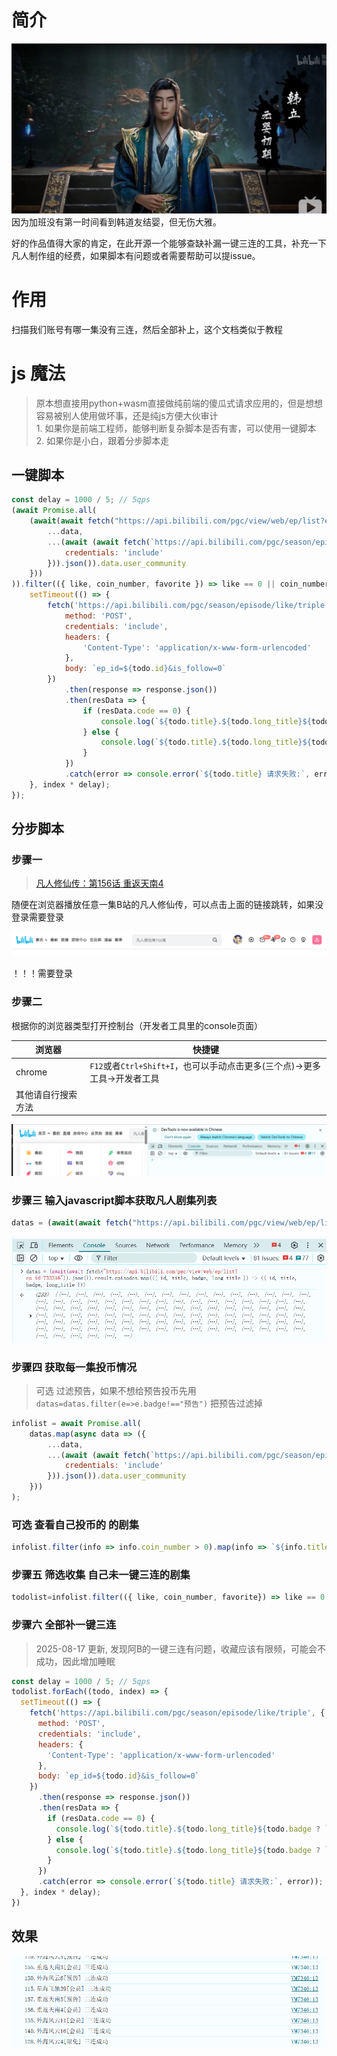 # 简介

![alt text](image-4.png)
因为加班没有第一时间看到韩道友结婴，但无伤大雅。

好的作品值得大家的肯定，在此开源一个能够查缺补漏一键三连的工具，补充一下凡人制作组的经费，如果脚本有问题或者需要帮助可以提issue。

# 作用
扫描我们账号有哪一集没有三连，然后全部补上，这个文档类似于教程

# js 魔法
> 原本想直接用python+wasm直接做纯前端的傻瓜式请求应用的，但是想想容易被别人使用做坏事，还是纯js方便大伙审计
<br>1. 如果你是前端工程师，能够判断复杂脚本是否有害，可以使用一键脚本
<br>2. 如果你是小白，跟着分步脚本走

## 一键脚本
```javascript
const delay = 1000 / 5; // 5qps
(await Promise.all(
    (await(await fetch("https://api.bilibili.com/pgc/view/web/ep/list?ep_id=733316")).json()).result.episodes.map(({ id, title, badge, long_title }) => ({ id, title, badge, long_title })).map(async data => ({
        ...data,
        ...(await (await fetch(`https://api.bilibili.com/pgc/season/episode/web/info?ep_id=${data.id}`, {
            credentials: 'include'
        })).json()).data.user_community
    }))
)).filter(({ like, coin_number, favorite }) => like == 0 || coin_number == 0 || favorite == 0).forEach((todo, index) => {
    setTimeout(() => {
        fetch('https://api.bilibili.com/pgc/season/episode/like/triple', {
            method: 'POST',
            credentials: 'include',
            headers: {
                'Content-Type': 'application/x-www-form-urlencoded'
            },
            body: `ep_id=${todo.id}&is_follow=0`
        })
            .then(response => response.json())
            .then(resData => {
                if (resData.code == 0) {
                    console.log(`${todo.title}.${todo.long_title}${todo.badge ? `[${todo.badge}]` : ''} 三连成功 ${resData.data.favorite ? '' : '但收藏被限流导致失败'}`);
                } else {
                    console.log(`${todo.title}.${todo.long_title}${todo.badge ? `[${todo.badge}]` : ''} 三连失败 ${JSON.stringify(resData)}`);
                }
            })
            .catch(error => console.error(`${todo.title} 请求失败:`, error));
    }, index * delay);
});
```
## 分步脚本
### 步骤一

> [凡人修仙传：第156话 重返天南4](https://www.bilibili.com/bangumi/play/ep1231564/?share_source=copy_web)

随便在浏览器播放任意一集B站的凡人修仙传，可以点击上面的链接跳转，如果没登录需要登录

![alt text](image.png)

！！！需要登录

### 步骤二

根据你的浏览器类型打开控制台（开发者工具里的console页面）

|浏览器|快捷键|
|-|-|
|chrome|`F12`或者`Ctrl+Shift+I`，也可以手动点击更多(三个点)->更多工具->开发者工具|
|其他请自行搜索方法||
![alt text](image-1.png)

### 步骤三 输入javascript脚本获取凡人剧集列表

```javascript
datas = (await(await fetch("https://api.bilibili.com/pgc/view/web/ep/list?ep_id=733316")).json()).result.episodes.map(({ id, title, badge, long_title }) => ({ id, title, badge, long_title }))
```
![alt text](image-2.png)

### 步骤四 获取每一集投币情况

> 可选 过滤预告，如果不想给预告投币先用 `datas=datas.filter(e=>e.badge!=="预告")` 把预告过滤掉
```javascript
infolist = await Promise.all(
    datas.map(async data => ({
        ...data,
        ...(await (await fetch(`https://api.bilibili.com/pgc/season/episode/web/info?ep_id=${data.id}`, {
            credentials: 'include'
        })).json()).data.user_community
    }))
);
```
### 可选 查看自己投币的 的剧集
```javascript
infolist.filter(info => info.coin_number > 0).map(info => `${info.title}.${info.long_title}${info.badge ? `[${info.badge}]` : ''} 点赞${info.like}投币${info.coin_number}收藏${info.favorite}`)
```
### 步骤五 筛选收集 自己未一键三连的剧集
```javascript
todolist=infolist.filter(({ like, coin_number, favorite}) => like == 0 ||coin_number == 0 || favorite == 0)
```

### 步骤六 全部补一键三连
> 2025-08-17 更新, 发现阿B的一键三连有问题，收藏应该有限频，可能会不成功，因此增加睡眠
```javascript
const delay = 1000 / 5; // 5qps
todolist.forEach((todo, index) => {
  setTimeout(() => {
    fetch('https://api.bilibili.com/pgc/season/episode/like/triple', {
      method: 'POST',
      credentials: 'include',
      headers: {
        'Content-Type': 'application/x-www-form-urlencoded'
      },
      body: `ep_id=${todo.id}&is_follow=0`
    })
      .then(response => response.json())
      .then(resData => {
        if (resData.code == 0) {
          console.log(`${todo.title}.${todo.long_title}${todo.badge ? `[${todo.badge}]` : ''} 三连成功 ${resData.data.favorite ? '' : '但收藏被限流导致失败'}`);
        } else {
          console.log(`${todo.title}.${todo.long_title}${todo.badge ? `[${todo.badge}]` : ''} 三连失败 ${JSON.stringify(resData)}`);
        }
      })
      .catch(error => console.error(`${todo.title} 请求失败:`, error));
  }, index * delay);
})
```

## 效果 

![alt text](image-3.png)